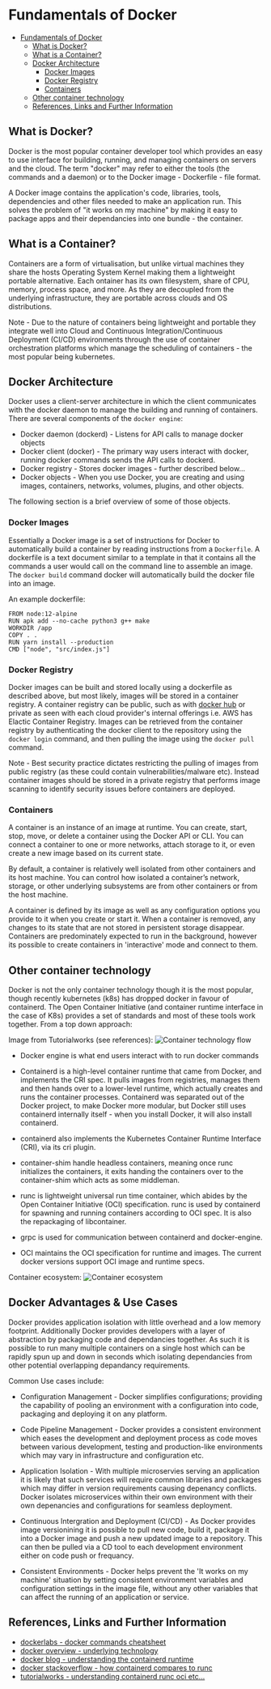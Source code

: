 
# Fundamentals of Docker

- [Fundamentals of Docker](#fundamentals-of-docker)
  - [What is Docker?](#what-is-docker)
  - [What is a Container?](#what-is-a-container)
  - [Docker Architecture](#docker-architecture)
    - [Docker Images](#docker-images)
    - [Docker Registry](#docker-registry)
    - [Containers](#containers)
  - [Other container technology](#other-container-technology)
  - [References, Links and Further Information](#references-links-and-further-information)

## What is Docker?
Docker is the most popular container developer tool which provides an easy to use interface for building, running, and managing containers on servers and the cloud. The term "docker" may refer to either the tools (the commands and a daemon) or to the Docker image - Dockerfile - file format. 

A Docker image contains the application's code, libraries, tools, dependencies and other files needed to make an application run. This solves the problem of "it works on my machine" by making it easy to package apps and their dependancies into one bundle - the container.

## What is a Container?
Containers are a form of virtualisation, but unlike virtual machines they share the hosts Operating System Kernel making them a lightweight portable alternative. Each ontainer has its own filesystem, share of CPU, memory, process space, and more. As they are decoupled from the underlying infrastructure, they are portable across clouds and OS distributions.

Note - Due to the nature of containers being lightweight and portable they integrate well into Cloud and Continuous Integration/Continuous Deployment (CI/CD) environments through the use of container orchestration platforms which manage the scheduling of containers - the most popular being kubernetes.

## Docker Architecture
Docker uses a client-server architecture in which the client communicates with the docker daemon to manage the building and running of containers. There are several components of the `docker engine`:

- Docker daemon (dockerd) - Listens for API calls to manage docker objects
- Docker client (docker) - The primary way users interact with docker, running docker commands sends the API calls to dockerd.
- Docker registry - Stores docker images - further described below... 
- Docker objects - When you use Docker, you are creating and using images, containers, networks, volumes, plugins, and other objects. 

The following section is a brief overview of some of those objects.

### Docker Images
Essentially a Docker image is a set of instructions for Docker to automatically build a container by reading instructions from a `Dockerfile`. A dockerfile is a text document similar to a template in that it contains all the commands a user would call on the command line to assemble an image. The `docker build` command docker will automatically build the docker file into an image. 

An example dockerfile:

```
FROM node:12-alpine
RUN apk add --no-cache python3 g++ make
WORKDIR /app
COPY . .
RUN yarn install --production
CMD ["node", "src/index.js"]
```

### Docker Registry 
Docker images can be built and stored locally using a dockerfile as described above, but most likely, images will be stored in a container registry. A container registry can be public, such as with [docker hub](https://hub.docker.com/) or private as seen with each cloud provider's internal offerings i.e. AWS has Elactic Container Registry. Images can be retrieved from the container registry by authenticating the docker client to the repository using the `docker login` command, and then pulling the image using the `docker pull` command.

Note - Best security practice dictates restricting the pulling of images from public registry (as these could contain vulnerabilities/malware etc). Instead container images should be stored in a private registry that performs image scanning to identify security issues before containers are deployed.

### Containers
A container is an instance of an image at runtime. You can create, start, stop, move, or delete a container using the Docker API or CLI. You can connect a container to one or more networks, attach storage to it, or even create a new image based on its current state.

By default, a container is relatively well isolated from other containers and its host machine. You can control how isolated a container’s network, storage, or other underlying subsystems are from other containers or from the host machine.

A container is defined by its image as well as any configuration options you provide to it when you create or start it. When a container is removed, any changes to its state that are not stored in persistent storage disappear. Containers are predominately expected to run in the background, however its possible to create containers in 'interactive' mode and connect to them. 

## Other container technology
Docker is not the only container technology though it is the most popular, though recently kubernetes (k8s) has dropped docker in favour of containerd. The Open Container Initiative (and container runtime interface in the case of K8s) provides a set of standards and most of these tools work together. From a top down approach:

Image from Tutorialworks (see references):
![Container technology flow](https://www.tutorialworks.com/assets/images/container-ecosystem.drawio.png?raw=true "Title")

- Docker engine is what end users interact with to run docker commands 

- Containerd is a high-level container runtime that came from Docker, and implements the CRI spec. It pulls images from registries, manages them and then hands over to a lower-level runtime, which actually creates and runs the container processes. Containerd was separated out of the Docker project, to make Docker more modular, but Docker still uses containerd internally itself - when you install Docker, it will also install containerd.

- containerd also implements the Kubernetes Container Runtime Interface (CRI), via its cri plugin.

- container-shim handle headless containers, meaning once runc initializes the containers, it exits handing the containers over to the container-shim which acts as some middleman.
  
- runc is lightweight universal run time container, which abides by the Open Container Initiative (OCI) specification. runc is used by containerd for spawning and running containers according to OCI spec. It is also the repackaging of libcontainer.
  
- grpc is used for communication between containerd and docker-engine.
  
- OCI maintains the OCI specification for runtime and images. The current docker versions support OCI image and runtime specs.

Container ecosystem:
![Container ecosystem](https://containerd.io/img/architecture.png?raw=true "Title")

## Docker Advantages & Use Cases
Docker provides application isolation with little overhead and a low memory footprint. Additionally Docker provides developers with a layer of abstraction by packaging code and dependancies together. As such it is possible to run many multiple containers on a single host which can be rapidly spun up and down in seconds which isolating dependancies from other potential overlapping depandancy requirements.

Common Use cases include:
- Configuration Management - Docker simplifies configurations; providing the capability of pooling an environment with a configuration into code, packaging and deploying it on any platform.

- Code Pipeline Management - Docker provides a consistent environment which eases the development and deployment process as code moves between various development, testing and production-like environments which may vary in infrastructure and configuration etc.

- Application Isolation - With multiple microservies serving an application it is likely that such services will require common libraries and packages which may differ in version requirements causing depenancy conflicts. Docker isolates microservices within their own environment with their own depenancies and configurations for seamless deployment.

- Continuous Intergration and Deployment (CI/CD) - As Docker provides image versionining it is possible to pull new code, build it, package it into a Docker image and push a new updated image to a repository. This can then be pulled via a CD tool to each development environment either on code push or frequancy.

- Consistent Environments -  Docker helps prevent the 'It works on my machine' situation by setting consistent environment variables and configuration settings in the image file, without any other variables that can affect the running of an application or service.

## References, Links and Further Information
- [dockerlabs - docker commands cheatsheet ](https://dockerlabs.collabnix.com/docker/cheatsheet/)
- [docker overview - underlying technology ](https://docs.docker.com/get-started/overview/#the-underlying-technology)
- [docker blog - understanding the containerd runtime ](https://www.docker.com/blog/what-is-containerd-runtime/)
- [docker stackoverflow - how containerd compares to runc ](https://stackoverflow.com/questions/41645665/how-containerd-compares-to-runc)
- [tutorialworks - understanding containerd runc oci etc... ](https://www.tutorialworks.com/difference-docker-containerd-runc-crio-oci/)
